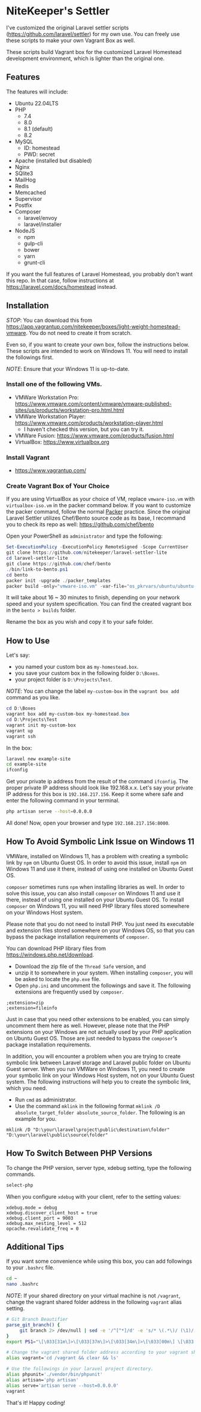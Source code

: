 # NiteKeeper's Settler

I've customized the original Laravel settler scripts (https://github.com/laravel/settler) for my own use. You can freely use these scripts to make your own Vagrant Box as well.

These scripts build Vagrant box for the customized Laravel Homestead development environment, which is lighter than the original one.

## Features

The features will include:
- Ubuntu 22.04LTS
- PHP
    * 7.4
    * 8.0
    * 8.1 (default)
    * 8.2
- MySQL
    * ID: homestead
    * PWD: secret
- Apache (installed but disabled)
- Nginx
- SQlite3
- MailHog
- Redis
- Memcached
- Supervisor
- Postfix
- Composer
    * laravel/envoy
    * laravel/installer
- NodeJS
    * npm
    * gulp-cli
    * bower
    * yarn
    * grunt-cli

If you want the full features of Laravel Homestead, you probably don't want this repo. In that case, follow instructions at https://laravel.com/docs/homestead instead.


## Installation

*STOP*: You can download this from https://app.vagrantup.com/nitekeeper/boxes/light-weight-homestead-vmware. You do not need to create it from scratch.

Even so, if you want to create your own box, follow the instructions below. These scripts are intended to work on Windows 11. You will need to install the followings first.

*NOTE*: Ensure that your Windows 11 is up-to-date. 

### Install one of the following VMs.
- VMWare Workstation Pro: https://www.vmware.com/content/vmware/vmware-published-sites/us/products/workstation-pro.html.html
- VMWare Workstation Player: https://www.vmware.com/products/workstation-player.html
    - I haven't checked this version, but you can try it.
- VMWare Fusion: https://www.vmware.com/products/fusion.html
- VirtualBox: https://www.virtualbox.org

### Install Vagrant
- https://www.vagrantup.com/

### Create Vagrant Box of Your Choice

If you are using VirtualBox as your choice of VM, replace `vmware-iso.vm` with `virtualbox-iso.vm` in the packer command below.
If you want to customize the packer command, follow the normal [Packer](https://www.packer.io/) practice. Since the original
Laravel Settler utilizes Chef/Bento source code as its base, I recommand you to check its repo as well: https://github.com/chef/bento

Open your PowerShell as `administrator` and type the following:
```PowerShell
Set-ExecutionPolicy -ExecutionPolicy RemoteSigned -Scope CurrentUser
git clone https://github.com/nitekeeper/laravel-settler-lite
cd laravel-settler-lite
git clone https://github.com/chef/bento
./bin/link-to-bento.ps1
cd bento
packer init -upgrade ./packer_templates
packer build -only="vmware-iso.vm" -var-file="os_pkrvars/ubuntu/ubuntu-22.04-x86_64.pkrvars.hcl" ./packer_templates
```

It will take about 16 ~ 30 minutes to finish, depending on your network speed and your system specification.
You can find the created vagrant box in the `bento > builds` folder.

Rename the box as you wish and copy it to your safe folder.

## How to Use

Let's say:
- you named your custom box as `my-homestead.box`.
- you save your custom box in the following folder `D:\Boxes`.
- your project folder is `D:\Projects\Test`.

*NOTE*: You can change the label `my-custom-box` in the `vagrant box add` command as you like. 

```PowerShell
cd D:\Boxes
vagrant box add my-custom-box my-homestead.box
cd D:\Projects\Test
vagrant init my-custom-box
vagrant up
vagrant ssh
```

In the box:
```bash
laravel new example-site
cd example-site
ifconfig
```

Get your private ip address from the result of the command `ifconfig`. The proper private IP address should look like 192.168.x.x.
Let's say your private IP address for this box is `192.168.217.156`. Keep it some where safe and enter the following command in your terminal.

```bash
php artisan serve --host=0.0.0.0
```

All done! Now, open your browser and type `192.168.217.156:8000`.

## How To Avoid Symbolic Link Issue on Windows 11

VMWare, installed on Windows 11, has a problem with creating a symbolic link by `npm` on Ubuntu Guest OS. 
In order to avoid this issue, install `npm` on Windows 11 and use it there, instead of using one installed 
on Ubuntu Guest OS.

`composer` sometimes runs `npm` when installing libraries as well. In order to solve this issue, you can also install 
`composer` on Windows 11 and use it there, instead of using one installed on your Ubuntu Guest OS. To install
`composer` on Windows 11, you will need PHP library files stored somewhere on your Windows Host system. 

Please note that you do not need to install PHP. You just need its executable and extension files stored somewhere
on your Windows OS, so that you can bypass the package installation requirements of `composer`. 

You can download PHP library files from https://windows.php.net/download.

- Download the zip file of the `Thread Safe` version, and 
- unzip it to somewhere in your system. When installing `composer`, you will be asked to locate the `php.exe` file. 
- Open `php.ini` and uncomment the followings and save it. The following extensions are frequently used by `composer`.
```
;extension=zip
;extension=fileinfo
```
Just in case that you need other extensions to be enabled, you can simply uncomment them here as well. However, please
note that the PHP extensions on your Windows are not actually used by your PHP application on Ubuntu Guest OS. 
Those are just needed to bypass the `composer`'s package installation requirements.

In addition, you will encounter a problem when you are trying to create symbolic link between Laravel storage and Laravel public folder on Ubuntu Guest server. When you run VMWare on Windows 11, you need to create your symbolic link on your Windows Host system, not on your Ubuntu Guest system. The following instructions will help you to create the symbolic link, which you need. 

- Run `cmd` as administrator.
- Use the command `mklink` in the following format `mklink /D absolute_target_folder absolute_source_folder`. The following is an example for you.

```
mklink /D "D:\your\laravel\project\public\destination\folder" "D:\your\laravel\public\source\folder"
```

## How To Switch Between PHP Versions

To change the PHP version, server type, xdebug setting, type the following commands.
```bash
select-php
```

When you configure `xdebug` with your client, refer to the setting values:
```
xdebug.mode = debug
xdebug.discover_client_host = true
xdebug.client_port = 9003
xdebug.max_nesting_level = 512
opcache.revalidate_freq = 0
```

## Additional Tips

If you want some convenience while using this box, you can add followings to your `.bashrc` file.

```bash
cd ~
nano .bashrc
```

*NOTE*: If your shared directory on your virtual machine is not `/vagrant`, change the vagrant
shared folder address in the following `vagrant` alias setting.
```bash
# Git Branch Beautifier
parse_git_branch() {
     git branch 2> /dev/null | sed -e '/^[^*]/d' -e 's/* \(.*\)/ (\1)/'
}
export PS1="\[\033[31m\]>\[\033[37m\]>\[\033[34m\]>\[\033[00m\] \[\033[32m\]\W\[\033[33m\]\$(parse_git_branch)\[\033[00m\] $ "

# Change the vagrant shared folder address according to your vagrant shared folder setting.
alias vagrant='cd /vagrant && clear && ls'

# Use the followings in your laravel project directory.
alias phpunit='./vendor/bin/phpunit'
alias artisan='php artisan'
alias serve='artisan serve --host=0.0.0.0'
vagrant
```

That's it! Happy coding!

